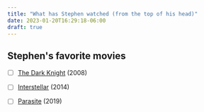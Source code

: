 ```yaml
---
title: "What has Stephen watched (from the top of his head)"
date: 2023-01-20T16:29:18-06:00
draft: true
---
```

## Stephen's favorite movies


- [ ] [The Dark Knight](https://www.imdb.com/title/tt0468569/) (2008)
- [ ] [Interstellar](https://www.imdb.com/title/tt0816692/) (2014)
- [ ] [Parasite](https://www.imdb.com/title/tt6751668/) (2019)

